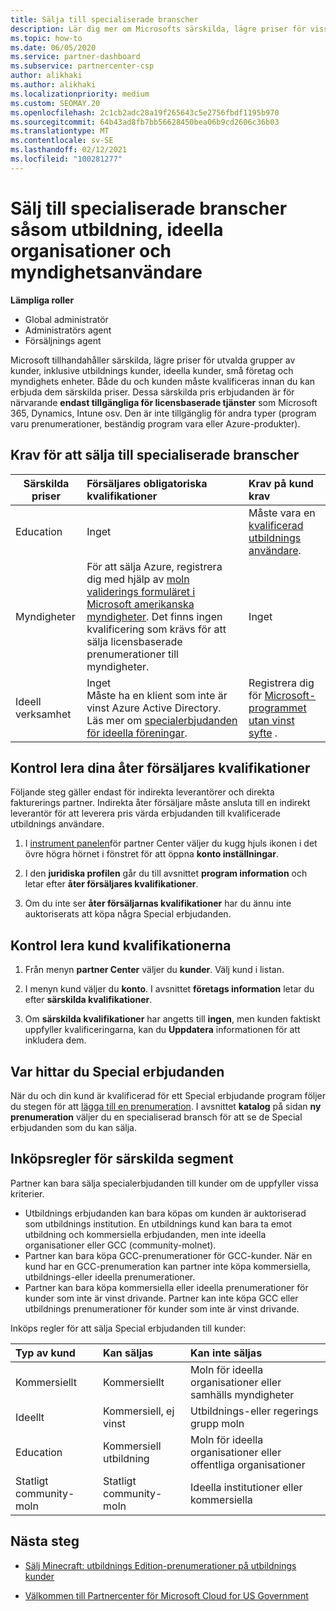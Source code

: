 ```yaml
---
title: Sälja till specialiserade branscher
description: Lär dig mer om Microsofts särskilda, lägre priser för vissa kund grupper, inklusive utbildnings kunder, ideella kunder och myndighets användare.
ms.topic: how-to
ms.date: 06/05/2020
ms.service: partner-dashboard
ms.subservice: partnercenter-csp
author: alikhaki
ms.author: alikhaki
ms.localizationpriority: medium
ms.custom: SEOMAY.20
ms.openlocfilehash: 2c1cb2adc28a19f265643c5e2756fbdf1195b970
ms.sourcegitcommit: 64b43ad8fb7bb56628450bea06b9cd2606c36b03
ms.translationtype: MT
ms.contentlocale: sv-SE
ms.lasthandoff: 02/12/2021
ms.locfileid: "100281277"
---
```

# <a name="sell-to-specialized-industries-like-education-non-profit-and-government-users"></a>Sälj till specialiserade branscher såsom utbildning, ideella organisationer och myndighetsanvändare

**Lämpliga roller**

- Global administratör
- Administratörs agent
- Försäljnings agent

Microsoft tillhandahåller särskilda, lägre priser för utvalda grupper av kunder, inklusive utbildnings kunder, ideella kunder, små företag och myndighets enheter. Både du och kunden måste kvalificeras innan du kan erbjuda dem särskilda priser. Dessa särskilda pris erbjudanden är för närvarande **endast tillgängliga för licensbaserade tjänster** som Microsoft 365, Dynamics, Intune osv. Den är inte tillgänglig för andra typer (program varu prenumerationer, beständig program vara eller Azure-produkter).

## <a name="requirements-to-sell-to-specialized-industries"></a>Krav för att sälja till specialiserade branscher

|**Särskilda priser**   |**Försäljares obligatoriska kvalifikationer**   |**Krav på kund krav**   |
|----------------------------|:---------------------------------|:------------------------------------------|
|Education   |Inget   | Måste vara en [kvalificerad utbildnings användare](https://www.microsoftvolumelicensing.com/DocumentSearch.aspx?Mode=3&DocumentTypeId=7).   |
|Myndigheter   |För att sälja Azure, registrera dig med hjälp av [moln validerings formuläret i Microsoft amerikanska myndigheter](https://azuregov.microsoft.com/csp). Det finns ingen kvalificering som krävs för att sälja licensbaserade prenumerationer till myndigheter.|   Inget|
|Ideell verksamhet  |Inget<br/> Måste ha en klient som inte är vinst Azure Active Directory.<br/> Läs mer om [specialerbjudanden för ideella föreningar](https://assetsprod.microsoft.com/mpn/nonprofit-skus-in-csp-faq.pdf).   |Registrera dig för [Microsoft-programmet utan vinst syfte](https://nonprofit.microsoft.com/#/register) .   |

## <a name="check-your-reseller-qualifications"></a>Kontrol lera dina åter försäljares kvalifikationer

Följande steg gäller endast för indirekta leverantörer och direkta fakturerings partner. Indirekta åter försäljare måste ansluta till en indirekt leverantör för att leverera pris värda erbjudanden till kvalificerade utbildnings användare.

1. I [instrument panelen](https://partner.microsoft.com/dashboard)för partner Center väljer du kugg hjuls ikonen i det övre högra hörnet i fönstret för att öppna **konto inställningar**.

2. I den **juridiska profilen** går du till avsnittet **program information** och letar efter **åter försäljares kvalifikationer**.

3. Om du inte ser **åter försäljarnas kvalifikationer** har du ännu inte auktoriserats att köpa några Special erbjudanden.

## <a name="check-the-customer-qualifications"></a>Kontrol lera kund kvalifikationerna

1. Från menyn **partner Center** väljer du **kunder**. Välj kund i listan.

2. I menyn kund väljer du **konto**. I avsnittet **företags information** letar du efter **särskilda kvalifikationer**.

3. Om **särskilda kvalifikationer** har angetts till **ingen**, men kunden faktiskt uppfyller kvalificeringarna, kan du **Uppdatera** informationen för att inkludera dem.

## <a name="where-to-find-special-offers"></a>Var hittar du Special erbjudanden

När du och din kund är kvalificerad för ett Special erbjudande program följer du stegen för att [lägga till en prenumeration](create-a-new-subscription.md). I avsnittet **katalog** på sidan **ny prenumeration** väljer du en specialiserad bransch för att se de Special erbjudanden som du kan sälja.

## <a name="purchase-rules-for-special-segments"></a>Inköpsregler för särskilda segment

Partner kan bara sälja specialerbjudanden till kunder om de uppfyller vissa kriterier. 

- Utbildnings erbjudanden kan bara köpas om kunden är auktoriserad som utbildnings institution. En utbildnings kund kan bara ta emot utbildning och kommersiella erbjudanden, men inte ideella organisationer eller GCC (community-molnet).
- Partner kan bara köpa GCC-prenumerationer för GCC-kunder. När en kund har en GCC-prenumeration kan partner inte köpa kommersiella, utbildnings-eller ideella prenumerationer. 
- Partner kan bara köpa kommersiella eller ideella prenumerationer för kunder som inte är vinst drivande. Partner kan inte köpa GCC eller utbildnings prenumerationer för kunder som inte är vinst drivande.

Inköps regler för att sälja Special erbjudanden till kunder:

|**Typ av kund**   |**Kan säljas**   |**Kan inte säljas**   |
|:----------------------------|:---------------------------------|:------------------------------------------|
| Kommersiellt |Kommersiellt | Moln för ideella organisationer eller samhälls myndigheter |
| Ideellt |Kommersiell, ej vinst | Utbildnings-eller regerings grupp moln |
| Education |Kommersiell utbildning | Moln för ideella organisationer eller offentliga organisationer |
| Statligt community-moln |Statligt community-moln | Ideella institutioner eller kommersiella |

## <a name="next-steps"></a>Nästa steg

- [Sälj Minecraft: utbildnings Edition-prenumerationer på utbildnings kunder](minecraft-subscriptions.md)

- [Välkommen till Partnercenter för Microsoft Cloud for US Government](partner-center-for-microsoft-us-govt-cloud.md)
